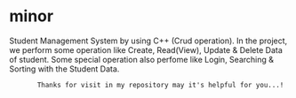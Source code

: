 # minor
Student Management System by using C++ (Crud operation).
In the project, we perform some operation like Create, Read(View), Update & Delete Data of student.
Some special operation also perfome like Login, Searching & Sorting with the Student Data.


           Thanks for visit in my repository may it's helpful for you...!
